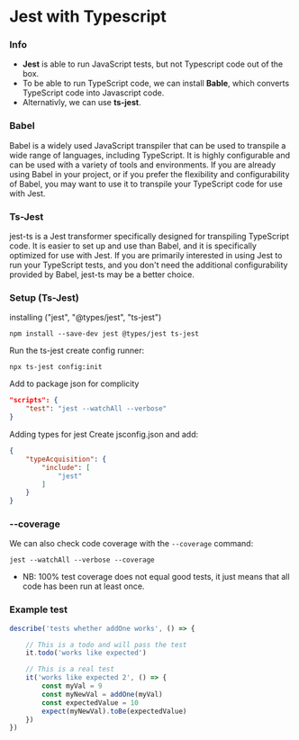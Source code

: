 
# Jest with Typescript

### Info
* **Jest** is able to run JavaScript tests, but not Typescript code out of the box.
* To be able to run TypeScript code, we can install **Bable**, which converts TypeScript code into Javascript code.
* Alternativly, we can use **ts-jest**.

### Babel
Babel is a widely used JavaScript transpiler that can be used to transpile a wide range of languages, including TypeScript. It is highly configurable and can be used with a variety of tools and environments. If you are already using Babel in your project, or if you prefer the flexibility and configurability of Babel, you may want to use it to transpile your TypeScript code for use with Jest.

### Ts-Jest
jest-ts is a Jest transformer specifically designed for transpiling TypeScript code. It is easier to set up and use than Babel, and it is specifically optimized for use with Jest. If you are primarily interested in using Jest to run your TypeScript tests, and you don't need the additional configurability provided by Babel, jest-ts may be a better choice.

### Setup (Ts-Jest)
installing ("jest", "@types/jest", "ts-jest")
```
npm install --save-dev jest @types/jest ts-jest
```

Run the ts-jest create config runner:
```
npx ts-jest config:init
```

Add to package json for complicity
```json
"scripts": {
    "test": "jest --watchAll --verbose"
}
```

Adding types for jest
Create jsconfig.json and add:
```json
{
    "typeAcquisition": {
        "include": [
            "jest"
        ]
    }
}
```

### --coverage
We can also check code coverage with the `--coverage` command:
```
jest --watchAll --verbose --coverage
```
* NB: 100% test coverage does not equal good tests, it just means that all code has been run at least once.


### Example test
```js
describe('tests whether addOne works', () => {

    // This is a todo and will pass the test
    it.todo('works like expected')

    // This is a real test
    it('works like expected 2', () => {
        const myVal = 9
        const myNewVal = addOne(myVal)
        const expectedValue = 10
        expect(myNewVal).toBe(expectedValue)
    })
})
```
